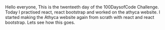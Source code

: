 Hello everyone,
This is the twenteeth day of the 100DaysofCode Challenge.
Today I practised react, react bootstrap and worked on the athyca website.
I started making the Athyca website again from scrath with react and react bootstrap.
Lets see how this goes.